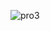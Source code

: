 ![pro3](https://user-images.githubusercontent.com/90099507/132460839-8ce1c526-b609-4bf4-8888-ea961caa9cdc.png)

